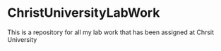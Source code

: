 # ChristUniversityLabWork
 This is a repository for all my lab work that has been assigned at Chrsit University
